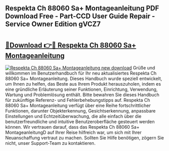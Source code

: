 ## Respekta Ch 88060 Sa+ Montageanleitung PDF Download Free - Part-CCD User Guide Repair - Service Owner Edition gVCZ7

# <h2><a href="http://df88v8z.blite.top/?on=Respekta+Ch+88060+Sa%2b+Montageanleitung">🔗Download 👉🔴 Respekta Ch 88060 Sa+ Montageanleitung</a></h2>

[![Respekta Ch 88060 Sa+ Montageanleitung new download](https://i.imgur.com/lujVjoI.png)](http://df88v8z.blite.top/?on=Respekta+Ch+88060+Sa%2b+Montageanleitung)
Grüße und willkommen im Benutzerhandbuch für Ihr neu aktualisiertes Respekta Ch 88060 Sa+ Montageanleitung. Dieses Handbuch wurde speziell entwickelt, um Ihnen zu helfen, das Beste aus Ihrem Produkt herauszuholen, indem es eine gründliche Erläuterung seiner Funktionen, Einrichtung, Verwendung, Wartung und Problemlösung enthält. Bitte bewahren Sie dieses Handbuch für zukünftige Referenz- und Fehlerbehebungstipps auf. Respekta Ch 88060 Sa+ Montageanleitung verfügt über eine Reihe fortschrittlicher Funktionen, darunter Objekterkennung, Gesichtserkennung, anpassbare Einstellungen und Echtzeitüberwachung, die alle einfach über die benutzerfreundliche und intuitive Benutzeroberfläche gesteuert werden können. Wir vertrauen darauf, dass das Respekta Ch 88060 Sa+ MontageanleitungD auf Ihrer Reise hilfreich war, um sich mit Ihrer Neuanschaffung vertraut zu machen. Sollten Sie Hilfe benötigen, zögern Sie nicht, unser Support-Team zu kontaktieren.
